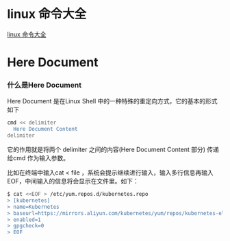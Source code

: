 # linux 命令大全
[linux 命令大全](http://man.linuxde.net/, "linux 命令大全")

# Here Document
### 什么是Here Document
Here Document 是在Linux Shell 中的一种特殊的重定向方式，它的基本的形式如下

```sh
cmd << delimiter
  Here Document Content
delimiter
```

它的作用就是将两个 delimiter 之间的内容(Here Document Content 部分) 传递给cmd 作为输入参数。

比如在终端中输入cat <<EOF > file ，系统会提示继续进行输入，输入多行信息再输入EOF，中间输入的信息将会显示在文件里。如下：

```sh
$ cat <<EOF > /etc/yum.repos.d/kubernetes.repo
> [kubernetes]
> name=Kubernetes
> baseurl=https://mirrors.aliyun.com/kubernetes/yum/repos/kubernetes-el7-x86_64/
> enabled=1
> gpgcheck=0
> EOF
```


